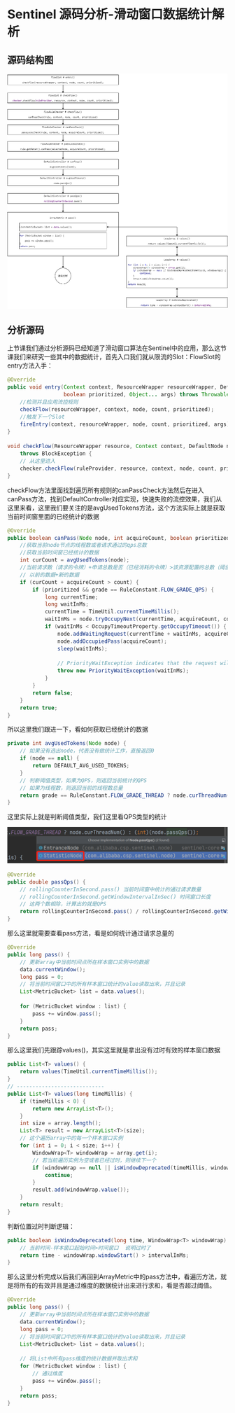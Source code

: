 # Sentinel 源码分析-滑动窗口数据统计解析

## 源码结构图

![滑动窗口数据统计](滑动窗口数据统计.png)

## 分析源码

上节课我们通过分析源码已经知道了滑动窗口算法在Sentinel中的应用，那么这节课我们来研究一些其中的数据统计，首先入口我们就从限流的Slot：FlowSlot的entry方法入手：

```java
@Override
public void entry(Context context, ResourceWrapper resourceWrapper, DefaultNode node, int count,
                  boolean prioritized, Object... args) throws Throwable {
    //检测并且应用流控规则
    checkFlow(resourceWrapper, context, node, count, prioritized);
    //触发下一个Slot
    fireEntry(context, resourceWrapper, node, count, prioritized, args);
}

void checkFlow(ResourceWrapper resource, Context context, DefaultNode node, int count, boolean prioritized)
    throws BlockException {
    // 从这里进入
    checker.checkFlow(ruleProvider, resource, context, node, count, prioritized);
}
```

checkFlow方法里面找到遍历所有规则的canPassCheck方法然后在进入canPass方法，找到DefaultController对应实现，快速失败的流控效果，我们从这里来看，这里我们要关注的是avgUsedTokens方法，这个方法实际上就是获取当前时间窗里面的已经统计的数据

```java
@Override
public boolean canPass(Node node, int acquireCount, boolean prioritized) {
    //获取当前node节点的线程数或者请求通过的qps总数
    //获取当前时间窗已经统计的数据
    int curCount = avgUsedTokens(node);
    //当前请求数（请求的令牌）+申请总数是否（已经消耗的令牌）>该资源配置的总数（阈值）
    // 以前的数据+新的数据
    if (curCount + acquireCount > count) {
        if (prioritized && grade == RuleConstant.FLOW_GRADE_QPS) {
            long currentTime;
            long waitInMs;
            currentTime = TimeUtil.currentTimeMillis();
            waitInMs = node.tryOccupyNext(currentTime, acquireCount, count);
            if (waitInMs < OccupyTimeoutProperty.getOccupyTimeout()) {
                node.addWaitingRequest(currentTime + waitInMs, acquireCount);
                node.addOccupiedPass(acquireCount);
                sleep(waitInMs);

                // PriorityWaitException indicates that the request will pass after waiting for {@link @waitInMs}.
                throw new PriorityWaitException(waitInMs);
            }
        }
        return false;
    }
    return true;
}
```

所以这里我们跟进一下，看如何获取已经统计的数据

```java
private int avgUsedTokens(Node node) {
    // 如果没有选出node，代表没有做统计工作，直接返回0
    if (node == null) {
        return DEFAULT_AVG_USED_TOKENS;
    }
    // 判断阈值类型，如果为QPS，则返回当前统计的QPS
    // 如果为线程数，则返回当前的线程数总量
    return grade == RuleConstant.FLOW_GRADE_THREAD ? node.curThreadNum() : (int)(node.passQps());
}
```

这里实际上就是判断阈值类型，我们这里看QPS类型的统计

![image-20211227174205035](image-20211227174205035.png)

```java
@Override
public double passQps() {
    // rollingCounterInSecond.pass() 当前时间窗中统计的通过请求数量
    // rollingCounterInSecond.getWindowIntervalInSec() 时间窗口长度
    // 这两个数相除，计算出的就是QPS
    return rollingCounterInSecond.pass() / rollingCounterInSecond.getWindowIntervalInSec();
}
```

那么这里就需要查看pass方法，看是如何统计通过请求总量的

```java
@Override
public long pass() {
    // 更新array中当前时间点所在样本窗口实例中的数据
    data.currentWindow();
    long pass = 0;
    // 将当前时间窗口中的所有样本窗口统计的value读取出来，并且记录
    List<MetricBucket> list = data.values();
	
    for (MetricBucket window : list) {
        pass += window.pass();
    }
    return pass;
}
```

那么这里我们先跟踪values()，其实这里就是拿出没有过时有效的样本窗口数据

```java
public List<T> values() {
    return values(TimeUtil.currentTimeMillis());
}
// ----------------------------
public List<T> values(long timeMillis) {
    if (timeMillis < 0) {
        return new ArrayList<T>();
    }
    int size = array.length();
    List<T> result = new ArrayList<T>(size);
    // 这个遍历array中的每一个样本窗口实例
    for (int i = 0; i < size; i++) {
        WindowWrap<T> windowWrap = array.get(i);
        // 若当前遍历实例为空或者已经过时，则继续下一个
        if (windowWrap == null || isWindowDeprecated(timeMillis, windowWrap)) {
            continue;
        }
        result.add(windowWrap.value());
    }
    return result;
}
```

判断位置过时判断逻辑：

```java
public boolean isWindowDeprecated(long time, WindowWrap<T> windowWrap) {
    // 当前时间-样本窗口起始时间>时间窗口  说明过时了
    return time - windowWrap.windowStart() > intervalInMs;
}
```

那么这里分析完成以后我们再回到ArrayMetric中的pass方法中，看遍历方法，就是将所有的有效并且是通过维度的数据统计出来进行求和，看是否超过阈值。

```java
@Override
public long pass() {
    // 更新array中当前时间点所在样本窗口实例中的数据
    data.currentWindow();
    long pass = 0;
    // 将当前时间窗口中的所有样本窗口统计的value读取出来，并且记录
    List<MetricBucket> list = data.values();
	
    // 将List中所有pass维度的统计数据并取出求和
    for (MetricBucket window : list) {
        // 通过维度
        pass += window.pass();
    }
    return pass;
}
```

